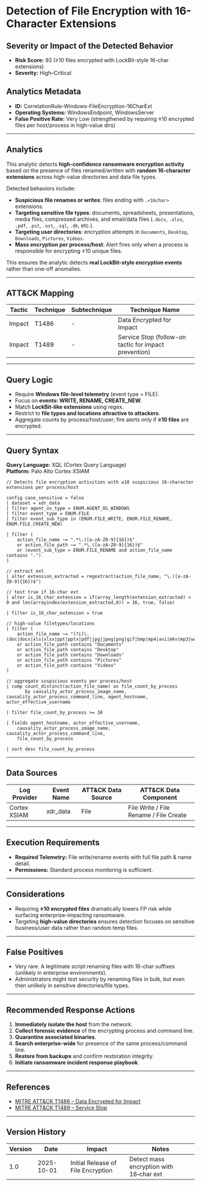 # Detection of File Encryption with 16-Character Extensions

## Severity or Impact of the Detected Behavior
- **Risk Score:** 93 (≥10 files encrypted with LockBit-style 16-char extensions)  
- **Severity:** High–Critical  

## Analytics Metadata
- **ID:** CorrelationRule-Windows-FileEncryption-16CharExt  
- **Operating Systems:** WindowsEndpoint, WindowsServer  
- **False Positive Rate:** Very Low (strengthened by requiring ≥10 encrypted files per host/process in high-value dirs)  

---

## Analytics

This analytic detects **high-confidence ransomware encryption activity** based on the presence of files renamed/written with **random 16-character extensions** across high-value directories and data file types.  

Detected behaviors include:  

- **Suspicious file renames or writes**: files ending with `.<16char>` extensions.  
- **Targeting sensitive file types**: documents, spreadsheets, presentations, media files, compressed archives, and email/data files (`.docx`, `.xlsx`, `.pdf`, `.pst`, `.ost`, `.sql`, `.db`, etc.).  
- **Targeting user directories**: encryption attempts in `Documents`, `Desktop`, `Downloads`, `Pictures`, `Videos`.  
- **Mass encryption per process/host**: Alert fires only when a process is responsible for encrypting ≥10 unique files.  

This ensures the analytic detects **real LockBit-style encryption events** rather than one-off anomalies.  

---

## ATT&CK Mapping

| Tactic  | Technique | Subtechnique | Technique Name                   |
|---------|-----------|--------------|----------------------------------|
| Impact  | T1486     | -            | Data Encrypted for Impact        |
| Impact  | T1489     | -            | Service Stop (follow-on tactic for impact prevention) |

---

## Query Logic

- Require **Windows file-level telemetry** (event type = FILE).  
- Focus on **events: WRITE, RENAME, CREATE_NEW**.  
- Match **LockBit-like extensions** using regex.  
- Restrict to **file types and locations attractive to attackers**.  
- Aggregate counts by process/host/user; fire alerts only if **≥10 files** are encrypted.  

---

## Query Syntax

**Query Language:** XQL (Cortex Query Language)  
**Platform:** Palo Alto Cortex XSIAM  

```xql
// Detects file encryption activities with ≥10 suspicious 16-character extensions per process/host 

config case_sensitive = false 
| dataset = xdr_data 
| filter agent_os_type = ENUM.AGENT_OS_WINDOWS 
| filter event_type = ENUM.FILE 
| filter event_sub_type in (ENUM.FILE_WRITE, ENUM.FILE_RENAME, ENUM.FILE_CREATE_NEW) 

| filter ( 
    action_file_name ~= ".*\.([a-zA-Z0-9]{16})$" 
    or action_file_path ~= ".*\.([a-zA-Z0-9]{16})$" 
    or (event_sub_type = ENUM.FILE_RENAME and action_file_name contains ".") 
) 

// extract ext 
| alter extension_extracted = regextract(action_file_name, "\.([a-zA-Z0-9]{16})$") 

// test true if 16‑char ext 
| alter is_16_char_extension = if(array_length(extension_extracted) > 0 and len(arrayindex(extension_extracted,0)) = 16, true, false) 

| filter is_16_char_extension = true 

// high‑value filetypes/locations 
| filter ( 
    action_file_name ~= "(?i)\.(doc|docx|xls|xlsx|ppt|pptx|pdf|jpg|jpeg|png|gif|bmp|mp4|avi|mkv|mp3|wav|zip|rar|7z|sql|db|mdb|pst|ost)$" 
    or action_file_path contains "Documents" 
    or action_file_path contains "Desktop" 
    or action_file_path contains "Downloads" 
    or action_file_path contains "Pictures" 
    or action_file_path contains "Videos" 
) 

// aggregate suspicious events per process/host 
| comp count_distinct(action_file_name) as file_count_by_process  
       by causality_actor_process_image_name, causality_actor_process_command_line, agent_hostname, actor_effective_username 

| filter file_count_by_process >= 10 

| fields agent_hostname, actor_effective_username, 
    causality_actor_process_image_name, causality_actor_process_command_line, 
    file_count_by_process 

| sort desc file_count_by_process
```

---

## Data Sources

| Log Provider   | Event Name | ATT&CK Data Source | ATT&CK Data Component  |
|----------------|------------|--------------------|------------------------|
| Cortex XSIAM   | xdr_data   | File               | File Write / File Rename / File Create |

---

## Execution Requirements  
- **Required Telemetry:** File write/rename events with full file path & name detail.  
- **Permissions:** Standard process monitoring is sufficient.  

---

## Considerations  
- Requiring **≥10 encrypted files** dramatically lowers FP risk while surfacing enterprise-impacting ransomware.  
- Targeting **high-value directories** ensures detection focuses on sensitive business/user data rather than random temp files.  

---

## False Positives  
- Very rare. A legitimate script renaming files with 16-char suffixes (unlikely in enterprise environments).  
- Administrators might test security by renaming files in bulk, but even then unlikely in sensitive directories/file types.  

---

## Recommended Response Actions  
1. **Immediately isolate the host** from the network.  
2. **Collect forensic evidence** of the encrypting process and command line.  
3. **Quarantine associated binaries**.  
4. **Search enterprise-wide** for presence of the same process/command line.  
5. **Restore from backups** and confirm restoration integrity.  
6. **Initiate ransomware incident response playbook**.  

---

## References  
- [MITRE ATT&CK T1486 – Data Encrypted for Impact](https://attack.mitre.org/techniques/T1486/)  
- [MITRE ATT&CK T1489 – Service Stop](https://attack.mitre.org/techniques/T1489/)  

---

## Version History  

| Version | Date       | Impact                                | Notes                                   |
|---------|------------|---------------------------------------|-----------------------------------------|
| 1.0     | 2025-10-01 | Initial Release of File Encryption    | Detect mass encryption with 16‑char ext |
